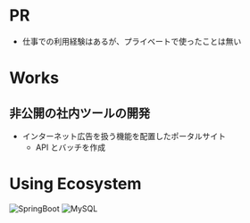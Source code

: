 # PR

- 仕事での利用経験はあるが、プライベートで使ったことは無い

# Works

## 非公開の社内ツールの開発

- インターネット広告を扱う機能を配置したポータルサイト
  - API とバッチを作成

# Using Ecosystem

![SpringBoot](/spring-boot.png 'SpringBoot')
![MySQL](/mysql.png 'MySQL')
